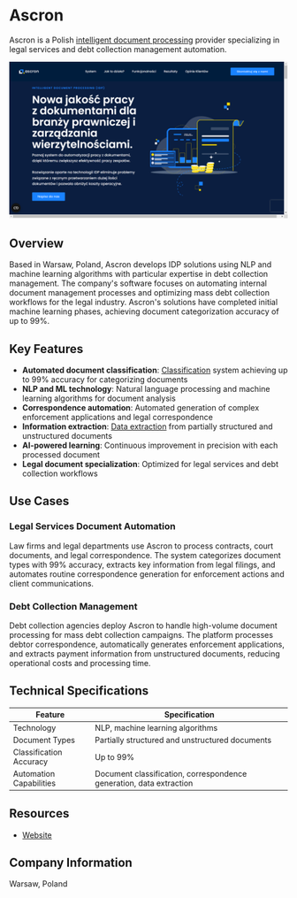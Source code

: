 # Ascron

Ascron is a Polish [intelligent document processing](../../capabilities/document-understanding/index.md) provider specializing in legal services and debt collection management automation.

![Ascron](assets/ascron.png)


## Overview

Based in Warsaw, Poland, Ascron develops IDP solutions using NLP and machine learning algorithms with particular expertise in debt collection management. The company's software focuses on automating internal document management processes and optimizing mass debt collection workflows for the legal industry. Ascron's solutions have completed initial machine learning phases, achieving document categorization accuracy of up to 99%.

## Key Features

- **Automated document classification**: [Classification](../../capabilities/classification/index.md) system achieving up to 99% accuracy for categorizing documents
- **NLP and ML technology**: Natural language processing and machine learning algorithms for document analysis
- **Correspondence automation**: Automated generation of complex enforcement applications and legal correspondence
- **Information extraction**: [Data extraction](../../capabilities/extraction/index.md) from partially structured and unstructured documents
- **AI-powered learning**: Continuous improvement in precision with each processed document
- **Legal document specialization**: Optimized for legal services and debt collection workflows

## Use Cases

### Legal Services Document Automation

Law firms and legal departments use Ascron to process contracts, court documents, and legal correspondence. The system categorizes document types with 99% accuracy, extracts key information from legal filings, and automates routine correspondence generation for enforcement actions and client communications.

### Debt Collection Management

Debt collection agencies deploy Ascron to handle high-volume document processing for mass debt collection campaigns. The platform processes debtor correspondence, automatically generates enforcement applications, and extracts payment information from unstructured documents, reducing operational costs and processing time.

## Technical Specifications

| Feature | Specification |
|---------|---------------|
| Technology | NLP, machine learning algorithms |
| Document Types | Partially structured and unstructured documents |
| Classification Accuracy | Up to 99% |
| Automation Capabilities | Document classification, correspondence generation, data extraction |

## Resources

- [Website](https://ascron.com)

## Company Information

Warsaw, Poland
